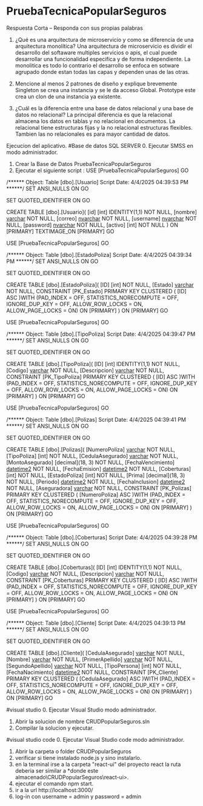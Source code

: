 # PruebaTecnicaPopularSeguros

Respuesta Corta – Responda con sus propias palabras
1. ¿Qué es una arquitectura de microservicio y como se diferencia de una arquitectura monolítica?
Una arquitectura de microservicio es dividir el desarrollo del softaware multiples servicios o apis, el cual puede desarrollar una funcionalidad especifica y de forma independiente. 
La monolitica es todo lo contrario el desarrollo se enfoca en sotware agrupado donde estan todas las capas y dependen unas de las otras.

2. Mencione al menos 2 patrones de diseño y explique brevemente
Singleton se crea una instancia y se le da acceso Global.
Prototype este crea un clon de una instancia ya existente. 

3. ¿Cuál es la diferencia entre una base de datos relacional y una base de datos no relacional?
La principal diferencia es que la relacional almacena los datos en tablas y no relacional en documentos. La relacional tiene estructuras fijas y la no relacional estructuras flexibles. Tambien las no relacionales es para mayor cantidad de datos. 

Ejecucion del aplicativo.
#Base de datos SQL SERVER
0. Ejecutar SMSS en modo administrador.
1. Crear la Base de Datos PruebaTecnicaPopularSeguros
2. Ejecutar el siguiente script :
USE [PruebaTecnicaPopularSeguros]
GO

/****** Object:  Table [dbo].[Usuario]    Script Date: 4/4/2025 04:39:53 PM ******/
SET ANSI_NULLS ON
GO

SET QUOTED_IDENTIFIER ON
GO

CREATE TABLE [dbo].[Usuario](
	[id] [int] IDENTITY(1,1) NOT NULL,
	[nombre] [varchar](max) NOT NULL,
	[correo] [nvarchar](50) NOT NULL,
	[username] [nvarchar](50) NOT NULL,
	[password] [nvarchar](50) NOT NULL,
	[activo] [int] NOT NULL
) ON [PRIMARY] TEXTIMAGE_ON [PRIMARY]
GO

USE [PruebaTecnicaPopularSeguros]
GO

/****** Object:  Table [dbo].[EstadoPoliza]    Script Date: 4/4/2025 04:39:34 PM ******/
SET ANSI_NULLS ON
GO

SET QUOTED_IDENTIFIER ON
GO

CREATE TABLE [dbo].[EstadoPoliza](
	[ID] [int] NOT NULL,
	[Estado] [varchar](50) NOT NULL,
 CONSTRAINT [PK_Estado] PRIMARY KEY CLUSTERED 
(
	[ID] ASC
)WITH (PAD_INDEX = OFF, STATISTICS_NORECOMPUTE = OFF, IGNORE_DUP_KEY = OFF, ALLOW_ROW_LOCKS = ON, ALLOW_PAGE_LOCKS = ON) ON [PRIMARY]
) ON [PRIMARY]
GO


USE [PruebaTecnicaPopularSeguros]
GO

/****** Object:  Table [dbo].[TipoPoliza]    Script Date: 4/4/2025 04:39:47 PM ******/
SET ANSI_NULLS ON
GO

SET QUOTED_IDENTIFIER ON
GO

CREATE TABLE [dbo].[TipoPoliza](
	[ID] [int] IDENTITY(1,1) NOT NULL,
	[Codigo] [varchar](4) NOT NULL,
	[Descripcion] [varchar](50) NOT NULL,
 CONSTRAINT [PK_TipoPoliza] PRIMARY KEY CLUSTERED 
(
	[ID] ASC
)WITH (PAD_INDEX = OFF, STATISTICS_NORECOMPUTE = OFF, IGNORE_DUP_KEY = OFF, ALLOW_ROW_LOCKS = ON, ALLOW_PAGE_LOCKS = ON) ON [PRIMARY]
) ON [PRIMARY]
GO


USE [PruebaTecnicaPopularSeguros]
GO

/****** Object:  Table [dbo].[Polizas]    Script Date: 4/4/2025 04:39:41 PM ******/
SET ANSI_NULLS ON
GO

SET QUOTED_IDENTIFIER ON
GO

CREATE TABLE [dbo].[Polizas](
	[NumeroPoliza] [varchar](50) NOT NULL,
	[TipoPoliza] [int] NOT NULL,
	[CedulaAsegurado] [varchar](10) NOT NULL,
	[MontoAsegurado] [decimal](18, 3) NOT NULL,
	[FechaVencimiento] [datetime2](7) NOT NULL,
	[FechaEmision] [datetime2](7) NOT NULL,
	[Coberturas] [int] NOT NULL,
	[EstadoPoliza] [int] NOT NULL,
	[Prima] [decimal](18, 3) NOT NULL,
	[Periodo] [datetime2](7) NOT NULL,
	[FechaInclusion] [datetime2](7) NOT NULL,
	[Aseguradora] [varchar](50) NOT NULL,
 CONSTRAINT [PK_Polizas] PRIMARY KEY CLUSTERED 
(
	[NumeroPoliza] ASC
)WITH (PAD_INDEX = OFF, STATISTICS_NORECOMPUTE = OFF, IGNORE_DUP_KEY = OFF, ALLOW_ROW_LOCKS = ON, ALLOW_PAGE_LOCKS = ON) ON [PRIMARY]
) ON [PRIMARY]
GO

USE [PruebaTecnicaPopularSeguros]
GO

/****** Object:  Table [dbo].[Coberturas]    Script Date: 4/4/2025 04:39:28 PM ******/
SET ANSI_NULLS ON
GO

SET QUOTED_IDENTIFIER ON
GO

CREATE TABLE [dbo].[Coberturas](
	[ID] [int] IDENTITY(1,1) NOT NULL,
	[Codigo] [varchar](4) NOT NULL,
	[Descripcion] [varchar](50) NOT NULL,
 CONSTRAINT [PK_Coberturas] PRIMARY KEY CLUSTERED 
(
	[ID] ASC
)WITH (PAD_INDEX = OFF, STATISTICS_NORECOMPUTE = OFF, IGNORE_DUP_KEY = OFF, ALLOW_ROW_LOCKS = ON, ALLOW_PAGE_LOCKS = ON) ON [PRIMARY]
) ON [PRIMARY]
GO


USE [PruebaTecnicaPopularSeguros]
GO

/****** Object:  Table [dbo].[Cliente]    Script Date: 4/4/2025 04:39:13 PM ******/
SET ANSI_NULLS ON
GO

SET QUOTED_IDENTIFIER ON
GO

CREATE TABLE [dbo].[Cliente](
	[CedulaAsegurado] [varchar](10) NOT NULL,
	[Nombre] [varchar](50) NOT NULL,
	[PrimerApellido] [varchar](50) NOT NULL,
	[SegundoApellido] [varchar](50) NOT NULL,
	[TipoPersona] [int] NOT NULL,
	[FechaNacimiento] [datetime2](7) NOT NULL,
 CONSTRAINT [PK_Cliente] PRIMARY KEY CLUSTERED 
(
	[CedulaAsegurado] ASC
)WITH (PAD_INDEX = OFF, STATISTICS_NORECOMPUTE = OFF, IGNORE_DUP_KEY = OFF, ALLOW_ROW_LOCKS = ON, ALLOW_PAGE_LOCKS = ON) ON [PRIMARY]
) ON [PRIMARY]
GO


#visual studio
0. Ejecutar Visual Studio modo administrador.
1. Abrir la solucion de nombre CRUDPopularSeguros.sln
2. Compilar la solucion y ejecutar. 

#visual studio code
0. Ejecutar Visual Studio code modo administrador.
1. Abrir la carpeta o folder CRUDPopularSeguros
2. verificar si tiene instalado node.js y sino instalarlo.
3. en la terminal irse a la carpeta "react-ui" del proyecto react la ruta deberia ser similar a 
*donde este almacenado\CRUDPopularSeguros\react-ui>.
4. ejecutar el comando npm start.
5. ir a la url http://localhost:3000/
6. log-in con username = admin y password = admin
